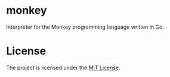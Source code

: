 # monkey

Interpreter for the Monkey programming language written in Go.

# License

The project is licensed under the [MIT License](LICENSE).
